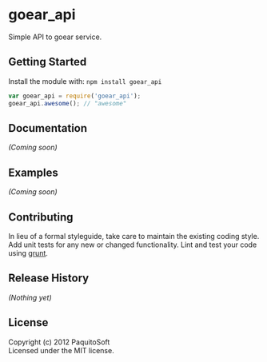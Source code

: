 # goear_api

Simple API to goear service.

## Getting Started
Install the module with: `npm install goear_api`

```javascript
var goear_api = require('goear_api');
goear_api.awesome(); // "awesome"
```

## Documentation
_(Coming soon)_

## Examples
_(Coming soon)_

## Contributing
In lieu of a formal styleguide, take care to maintain the existing coding style. Add unit tests for any new or changed functionality. Lint and test your code using [grunt](https://github.com/cowboy/grunt).

## Release History
_(Nothing yet)_

## License
Copyright (c) 2012 PaquitoSoft  
Licensed under the MIT license.
